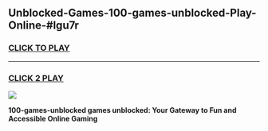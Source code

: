 
## Unblocked-Games-100-games-unblocked-Play-Online-#lgu7r
<h3>
<a href="https://premium.freeplayer.one?title=100-games-unblocked&ref=27F">CLICK TO PLAY</a></h3>
<hr>

<h3>
<a href="https://premium.freeplayer.one?title=100-games-unblocked&ref=27F">CLICK 2 PLAY</a>
  
</h3>

<a href="https://premium.freeplayer.one?title=100-games-unblocked&ref=27F"><img src="https://clearcache.store/games.png"></a>


**100-games-unblocked games unblocked: Your Gateway to Fun and Accessible Online Gaming**
